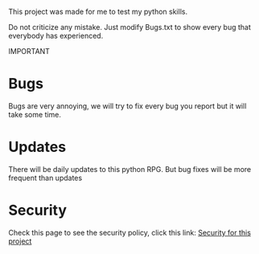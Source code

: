 This project was made for me to test my python skills.

Do not criticize any mistake. Just modify Bugs.txt to show every bug that everybody has experienced.

IMPORTANT

# Bugs

Bugs are very annoying, we will try to fix every bug you report but it will take some time.

# Updates

There will be daily updates to this python RPG. But bug fixes will be more frequent than updates

# Security

Check this page to see the security policy, click this link: [Security for this project](https://github.com/accountisgod1/Python-RPG/blob/main/SECURITY.md)
